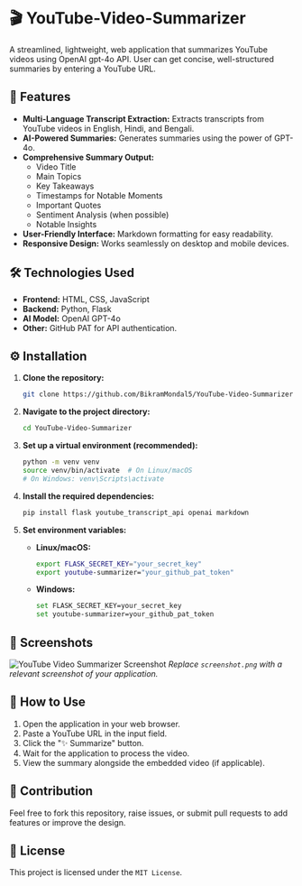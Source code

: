 # 🎬 YouTube-Video-Summarizer

A streamlined, lightweight, web application that summarizes YouTube videos using OpenAI gpt-4o API. User can get concise, well-structured summaries by entering a YouTube URL.

## 🌟 Features

-   **Multi-Language Transcript Extraction:** Extracts transcripts from YouTube videos in English, Hindi, and Bengali.
-   **AI-Powered Summaries:** Generates summaries using the power of GPT-4o.
-   **Comprehensive Summary Output:**
    -   Video Title
    -   Main Topics
    -   Key Takeaways
    -   Timestamps for Notable Moments
    -   Important Quotes
    -   Sentiment Analysis (when possible)
    -   Notable Insights
-   **User-Friendly Interface:**  Markdown formatting for easy readability.
-   **Responsive Design:**  Works seamlessly on desktop and mobile devices.

## 🛠️ Technologies Used

-   **Frontend:** HTML, CSS, JavaScript
-   **Backend:** Python, Flask
-   **AI Model:** OpenAI GPT-4o
-   **Other:**  GitHub PAT for API authentication.

## ⚙️ Installation

1.  **Clone the repository:**
    ```bash
    git clone https://github.com/BikramMondal5/YouTube-Video-Summarizer.git
    ```
2.  **Navigate to the project directory:**
    ```bash
    cd YouTube-Video-Summarizer
    ```
3.  **Set up a virtual environment (recommended):**
    ```bash
    python -m venv venv
    source venv/bin/activate  # On Linux/macOS
    # On Windows: venv\Scripts\activate
    ```
4.  **Install the required dependencies:**
    ```bash
    pip install flask youtube_transcript_api openai markdown
    ```
5.  **Set environment variables:**

    -   **Linux/macOS:**
        ```bash
        export FLASK_SECRET_KEY="your_secret_key"
        export youtube-summarizer="your_github_pat_token"
        ```
    -   **Windows:**
        ```bash
        set FLASK_SECRET_KEY=your_secret_key
        set youtube-summarizer=your_github_pat_token
        ```

## 📸 Screenshots

![YouTube Video Summarizer Screenshot](screenshot.png)
*Replace `screenshot.png` with a relevant screenshot of your application.*

## 🚀 How to Use

1.  Open the application in your web browser.
2.  Paste a YouTube URL in the input field.
3.  Click the "✨ Summarize" button.
4.  Wait for the application to process the video.
5.  View the summary alongside the embedded video (if applicable).

## 🤝 Contribution

Feel free to fork this repository, raise issues, or submit pull requests to add features or improve the design.

## 📜 License

This project is licensed under the `MIT License`.
